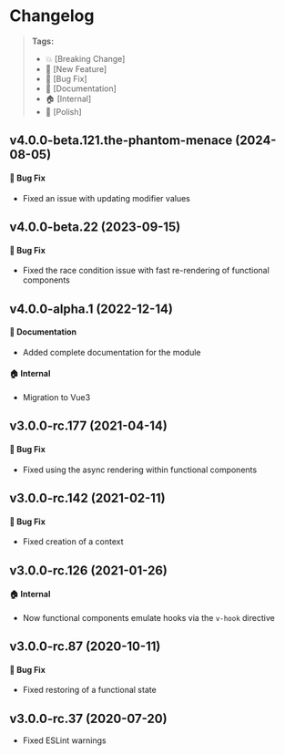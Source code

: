 Changelog
=========

> **Tags:**
> - :boom:       [Breaking Change]
> - :rocket:     [New Feature]
> - :bug:        [Bug Fix]
> - :memo:       [Documentation]
> - :house:      [Internal]
> - :nail_care:  [Polish]

## v4.0.0-beta.121.the-phantom-menace (2024-08-05)

#### :bug: Bug Fix

* Fixed an issue with updating modifier values

## v4.0.0-beta.22 (2023-09-15)

#### :bug: Bug Fix

* Fixed the race condition issue with fast re-rendering of functional components

## v4.0.0-alpha.1 (2022-12-14)

#### :memo: Documentation

* Added complete documentation for the module

#### :house: Internal

* Migration to Vue3

## v3.0.0-rc.177 (2021-04-14)

#### :bug: Bug Fix

* Fixed using the async rendering within functional components

## v3.0.0-rc.142 (2021-02-11)

#### :bug: Bug Fix

* Fixed creation of a context

## v3.0.0-rc.126 (2021-01-26)

#### :house: Internal

* Now functional components emulate hooks via the `v-hook` directive

## v3.0.0-rc.87 (2020-10-11)

#### :bug: Bug Fix

* Fixed restoring of a functional state

## v3.0.0-rc.37 (2020-07-20)

* Fixed ESLint warnings
